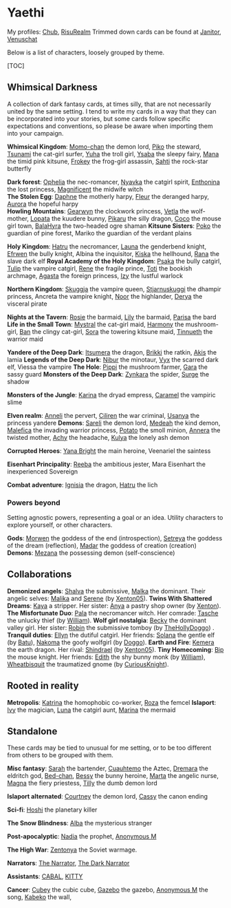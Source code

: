 # Yaethi

My profiles: [Chub](https://chub.ai/users/Yaethi), [RisuRealm](https://realm.risuai.net/creator/yaethi)
Trimmed down cards can be found at [Janitor](https://janitorai.com/profiles/f17f69b6-35e9-4340-af27-c5bb9e51d4d1_profile-of-yaethi), [Venuschat](https://venuschat.ai/profiles/c32aeecf-f0d2-458b-a9bf-8ab16e4c4425_profile-of-yaethi) 

Below is a list of characters, loosely grouped by theme.

[TOC]

## Whimsical Darkness

A collection of dark fantasy cards, at times silly, that are not necessarily united by the same setting. I tend to write my cards in a way that they can be incorporated into your stories, but some cards follow specific expectations and conventions, so please be aware when importing them into your campaign.

**Whimsical Kingdom**: [Momo-chan](whimsical_kingdom/Momo-chan.png) the demon lord, [Piko](whimsical_kingdom/Piko.png) the steward, [Tsunami](whimsical_kingdom/Tsunami.png) the cat-girl surfer, [Yuha](whimsical_kingdom/Yuha.png) the troll girl, [Ysaba](whimsical_kingdom/Ysaba.png) the sleepy fairy, [Mana](whimsical_kingdom/Mana.png) the timid pink kitsune, [Frokey](whimsical_kingdom/Frokey.png) the frog-girl assassin, [Sahti](whimsical_kingdom/Sahti.png) the rock-star butterfly

**Dark forest**: [Ophelia](dark_forest/Ophelia.png) the nec-romancer, [Nyavka](dark_forest/Nyavka.png) the catgirl spirit, [Enthonina](Enthonina.png) the lost princess, [Magnificent](Magnificent.png) the midwife witch  
**The Stolen Egg**:  [Daphne](the_stolen_egg/Daphne.png) the motherly harpy, [Fleur](the_stolen_egg/Fleur.png) the deranged harpy, [Aurora](the_stolen_egg/Aurora.png) the hopeful harpy  
**Howling Mountains**: [Gearwyn](https://venus.chub.ai/characters/Yaethi/gearwyn-cb7714028644) the clockwork princess, [Vetla](https://chub.ai/characters/Yaethi/vetla-649cc6e23668) the wolf-mother, [Lopata](https://chub.ai/characters/Yaethi/lopata-6d258afbfdaf) the kuudere bunny, [Pikaru](https://chub.ai/characters/Yaethi/pikaru-72b2aaea7868) the silly dragon, [Coco](https://chub.ai/characters/Yaethi/coco-7263baff152b) the mouse girl town, [BalaHyra](https://chub.ai/characters/Yaethi/bala-and-hyra-bf39c71e424a) the two-headed ogre shaman
**Kitsune Sisters**: [Poko](https://chub.ai/characters/Yaethi/poko-f96908e2ef31) the guardian of pine forest, Mariko the guardian of the verdant plains

**Holy Kingdom**: [Hatru](https://chub.ai/characters/Yaethi/hatru-5c6fdedc06e9) the necromancer, [Launa](https://chub.ai/characters/Yaethi/launa-64a91460b9c2) the genderbend knight, [Efrwen](https://www.chub.ai/characters/Yaethi/efrwen-255ca2a43752) the bully knight, Albina the inquisitor, [Kiska](https://chub.ai/characters/Yaethi/kiska-90c3e36dd8c1) the hellhound, [Rana](https://chub.ai/characters/Yaethi/rana-32229e377326) the slave dark elf
**Royal Academy of the Holy Kingdom**: [Psaka](https://chub.ai/characters/Yaethi/psaka-b096eb9b8940) the bully catgirl, [Tulip](https://characterhub.org/characters/Yaethi/tulip-ddaa5b2f5115) the vampire catgirl, [Rene](https://chub.ai/characters/Yaethi/rene-bf126cf6d550) the fragile prince, [Toti](https://www.chub.ai/characters/Yaethi/toti-fa7bdec27ecc) the bookish archmage, [Agasta](https://chub.ai/characters/Yaethi/agasta-2fc99464a90c) the foreign princess, [Izy](https://chub.ai/characters/Yaethi/izy-00b3f374533a) the lustful warlock

**Northern Kingdom**: [Skuggja](https://chub.ai/characters/Yaethi/skuggja-40873b409b7b) the vampire queen, [Stjarnuskuggi](https://chub.ai/characters/Yaethi/stjarna-0e1dc4d86f6f) the dhampir princess, Ancreta the vampire knight, [Noor](https://chub.ai/characters/Yaethi/noor-5ad73e7f6725) the highlander, [Derya](https://chub.ai/characters/Yaethi/derya-2ab0577ed112) the visceral pirate

**Nights at the Tavern**: [Rosie](https://chub.ai/characters/Yaethi/rosie-bfdeef0d8c10) the barmaid, [Lily](https://chub.ai/characters/Yaethi/lily-e1f0946f8b10) the barmaid, [Parisa](https://chub.ai/characters/Yaethi/parisa-2f995f16cae1) the bard
**Life in the Small Town**: [Mystral](https://chub.ai/characters/Yaethi/mistral-fadb7836d82c) the cat-girl maid, [Harmony](https://chub.ai/characters/Yaethi/harmony-f9f6dceb574b) the mushroom-girl, [Ban](https://chub.ai/characters/Yaethi/ban-b696239fa9fb) the clingy cat-girl, [Sora](https://chub.ai/characters/Yaethi/sora-c3a4670aacc3) the towering kitsune maid, [Tinnueth](https://chub.ai/characters/Yaethi/tinnueth-8fabf8f4608f) the warrior maid

**Yandere of the Deep Dark**: [Itsumera](https://chub.ai/characters/Yaethi/itsumera-91dbcbbf3be6) the dragon, [Brikki](https://chub.ai/characters/Yaethi/brikki-d4d18a979c1f) the ratkin, [Akis](https://chub.ai/characters/Yaethi/akis-fd86a065dea5) the lamia 
**Legends of the Deep Dark**: [Nibur](https://chub.ai/characters/Yaethi/nibur-72d128984f34) the minotaur, [Vyx](https://chub.ai/characters/Yaethi/vyx-f4e5d4031968) the scarred dark elf, Viessa the vampire
**The Hole**: [Pippi](https://chub.ai/characters/Yaethi/pippi-0b13557289d9) the mushroom farmer, [Gara](https://chub.ai/characters/Yaethi/gara-155f7e8e3b6e) the sassy guard
**Monsters of the Deep Dark**: [Zynkara](https://chub.ai/characters/Yaethi/zynkara-a9f442526329) the spider, [Surge](https://chub.ai/characters/Yaethi/surge-3d57d94dfb5f) the shadow

**Monsters of the Jungle**: [Karina](https://chub.ai/characters/Yaethi/karina-8b67590ae197) the dryad empress, [Caramel](https://chub.ai/characters/Yaethi/caramel-2535247bb7dd) the vampiric slime

**Elven realm**: [Anneli](https://chub.ai/characters/Yaethi/anneli-cd499fbb13b8) the pervert, [Ciliren](https://chub.ai/characters/Yaethi/ciliren-fe5e9f0b7fe4) the war criminal, [Usanya](https://chub.ai/characters/Yaethi/usanya-01a752ef1a62) the princess yandere
**Demons**: [Sareli](https://chub.ai/characters/Yaethi/sareli-1a2b5e301c20) the demon lord, [Medeah](https://chub.ai/characters/Yaethi/medeah-d1e66f946b36) the kind demon, [Malefica](https://chub.ai/characters/Yaethi/malefica-d38d8c352e31) the invading warrior princess, [Potato](https://chub.ai/characters/Yaethi/potato-598c05e9d6d7) the smoll minion, [Annera](https://chub.ai/characters/Yaethi/annera-cd634a393ef0) the twisted mother, [Achy](https://chub.ai/characters/Yaethi/achy-9fbe81640b28) the headache, [Kulya](https://chub.ai/characters/Yaethi/kulya-446cf3ca0221) the lonely ash demon

**Corrupted Heroes**: [Yana Bright](https://chub.ai/characters/Yaethi/yana-f25c0eef23e0) the main heroine, Veenariel the saintess

**Eisenhart Principality**: [Reeba](https://realm.risuai.net/character/c4a92e2c-1cbd-4a5d-a62b-d69ae9b7f292) the ambitious jester, Mara Eisenhart the inexperienced Sovereign

**Combat adventure**: [Ignisia](https://chub.ai/characters/Yaethi/ignisia-the-fireslayer-d6e147eb) the dragon, [Hatru](https://chub.ai/characters/Yaethi/hatru-the-wicked-435f556941ce) the lich

### Powers beyond

Setting agnostic powers, representing a goal or an idea. Utility characters to explore yourself, or other characters.

**Gods**: [Morwen](https://chub.ai/characters/Yaethi/morwen-2eb760ff10a6) the goddess of the end (introspection), [Setreya](https://chub.ai/characters/Yaethi/setreya-1f8ff7a2c1dd) the goddess of the dream (reflection), [Madar](https://chub.ai/characters/Yaethi/madar-4a8d9d806ed1) the goddess of creation (creation)
**Demons**: [Mezana](https://chub.ai/characters/Yaethi/mezana-0b9f7a61) the possessing demon (self-conscience)

## Collaborations

**Demonized angels**: [Shalva](https://chub.ai/characters/Yaethi/shalva-c8fe0a0d94ae) the submissive, [Malka](https://chub.ai/characters/Yaethi/malka-4cc42c052d50) the dominant. Their angelic selves: [Malika](https://chub.ai/characters/Xenton05/malika-150c4752d48a) and [Serene](https://chub.ai/characters/Xenton05/serena-c02d603de683) (by [Xenton05](https://chub.ai/users/Xenton05)).
**Twins With Shattered Dreams**: [Kaya](https://chub.ai/characters/Yaethi/kaya-1f8d1ba422c7) a stripper. Her sister: [Anya](https://www.chub.ai/characters/Xenton05/anya-e5af6e9f8c58) a pastry shop owner (by [Xenton](https://www.chub.ai/users/Xenton05)).
**The Misfortunate Duo**: [Pala](https://www.chub.ai/characters/Yaethi/pala-1606d3c89006) the necromancer witch. Her comrade: [Tasche](https://chub.ai/characters/wildwill95/tasche-d4e90aa034fe) the unlucky thief (by [William](https://www.chub.ai/users/wildwill95)).
**Wolf girl nostalgia**: [Becky](https://www.chub.ai/characters/Yaethi/becky-c1e4a045659d) the dominant valley girl. Her sister: [Robin](https://chub.ai/characters/TheHolyDoggo/robin-620754f9b583) the submissive tomboy (by [TheHollyDoggo](https://chub.ai/users/TheHolyDoggo)) .
**Tranquil duties**: [Ellyn](https://chub.ai/characters/Yaethi/ellyn-aac5b548c784) the dutiful catgirl. Her friends: [Solana](https://www.chub.ai/characters/batuta/solana-0faca3a12fb3) the gentle elf (by [Batu](https://www.chub.ai/users/batuta)), [Nakoma](https://chub.ai/characters/TheHolyDoggo/nakoma-07dde51a15fb) the goofy wolfgirl (by [Doggo](https://chub.ai/users/TheHolyDoggo)).
**Earth and Fire**: [Kemera](https://www.chub.ai/characters/Yaethi/kemera-12094b1d56e1) the earth dragon. Her rival: [Shindrael](https://chub.ai/characters/Xenton05/shindrael-5ffac363d7b0) (by [Xenton05](https://chub.ai/users/Xenton05)).
**Tiny Homecoming**: [Bip](https://chub.ai/characters/Yaethi/bip-582db59365d4) the mouse knight. Her friends: [Edith](https://chub.ai/characters/wildwill95/edith-0a80a213185f) the shy bunny monk (by [William](https://www.chub.ai/users/wildwill95)), [Wheatbisquit](https://chub.ai/characters/CuriousKnight/wheatbiscuit-c6c753cbeb20) the traumatized gnome (by [CuriousKnight](https://chub.ai/characters/CuriousKnight/wheatbiscuit-c6c753cbeb20)).  

## Rooted in reality

**Metropolis**: [Katrina](https://chub.ai/characters/Yaethi/katrina-ea60c3d5b1b6) the homophobic co-worker, [Roza](https://chub.ai/characters/Yaethi/roza-d16e194ce8ea) the femcel
**Islaport**: [Ivy](https://chub.ai/characters/Yaethi/ivy-de941ad973ac) the magician, [Luna](https://www.chub.ai/characters/Yaethi/luna-34e369ceef54) the catgirl aunt, [Marina](https://chub.ai/characters/Yaethi/marina-4fe6154dfd5d) the mermaid

## Standalone

These cards may be tied to unusual for me setting, or to be too different from others to be grouped with them. 

**Misc fantasy**: [Sarah](https://chub.ai/characters/Yaethi/sarah-2973d8955c9a) the bartender, [Cuauhtemo](https://chub.ai/characters/Yaethi/cuauhtemo-08a9ac2a120e) the Aztec, [Dremara](https://chub.ai/characters/Yaethi/dremara-87e101a79afd) the eldritch god, [Bed-chan](https://chub.ai/characters/Yaethi/bed-chan-740cfdf2b3af), [Bessy](https://chub.ai/characters/Yaethi/bessy-fb2a7487daee) the bunny heroine, [Marta](https://www.chub.ai/characters/Yaethi/marta-0f0f33dd94aa) the angelic nurse, [Magna](https://chub.ai/characters/Yaethi/magna-d63cea1f7823) the fiery priestess, [Tilly](https://www.chub.ai/characters/Yaethi/tilly-f7da39aa09ab) the dumb demon lord

**Islaport alternated**: [Courtney](https://chub.ai/characters/Yaethi/courtney-75ebe9b32b51) the demon lord, [Cassy](https://chub.ai/characters/Yaethi/cassy-936f658087e5) the canon ending

**Sci-fi**: [Hoshi](https://www.chub.ai/characters/Yaethi/hoshi-5ad3298083e2) the planetary killer

**The Snow Blindness**: [Alba](https://chub.ai/characters/Yaethi/alba-6f891c300c95) the mysterious stranger

**Post-apocalyptic**: [Nadia](https://www.chub.ai/characters/Yaethi/nadia-c40103eff118) the prophet, [Anonymous M](https://chub.ai/characters/Yaethi/anonymous-m-23be8048b478)

**The High War**: [Zentonya](https://chub.ai/characters/Yaethi/zentonya-51a4d1876bd8) the Soviet warmage.

**Narrators**: [The Narrator](https://venus.chub.ai/characters/Yaethi/the-narrator-397b4da2), [The Dark Narrator](https://characterhub.org/characters/Yaethi/the-dark-narrator-a1656703122b)

**Assistants**: [CABAL](https://chub.ai/characters/Yaethi/cabal-ad30bc8b2629), [KITTY](https://chub.ai/characters/Yaethi/kitty-cf01554ce6fb)

**Cancer**: [Cubey](https://chub.ai/characters/Yaethi/cubey-180f8c3c9921) the cubic cube, [Gazebo](https://venus.chub.ai/characters/Yaethi/gazebo-736c968353d9) the gazebo, [Anonymous M](https://www.chub.ai/characters/Yaethi/anonymous-m-23be8048b478) the song, [Kabeko](https://www.chub.ai/characters/Yaethi/wall-chan-6718fab927ac) the wall,
